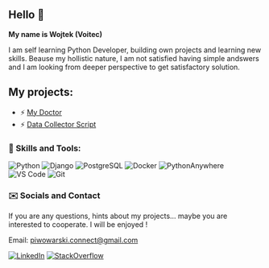 ## Hello 👋


**My name is Wojtek (Voitec)**

I am self learning Python Developer, building own projects and learning new skills. Beause my hollistic nature, I am not satisfied having simple andswers and I am looking from deeper perspective to get satisfactory solution.

## My projects:
- ⚡ [My Doctor](https://github.com/VoitecP/My-Doctor)
- ⚡ [Data Collector Script](https://github.com/VoitecP/Data-Collector-Script)



### 🧰 Skills and Tools:
![Python](https://img.shields.io/badge/Python-3776AB?style=for-the-badge&logo=python&logoColor=white)
![Django](https://img.shields.io/badge/Django-092E20?style=for-the-badge&logo=django&logoColor=white)
![PostgreSQL](https://img.shields.io/badge/PostgreSQL-4169E1?style=for-the-badge&logo=postgresql&logoColor=white)
![Docker](https://img.shields.io/badge/Docker-2496ED?style=for-the-badge&logo=docker&logoColor=white)
![PythonAnywhere](https://img.shields.io/badge/pythonanywhere-%232F9FD7.svg?style=for-the-badge&logo=pythonanywhere&logoColor=151515)
![VS Code](https://img.shields.io/badge/VS_Code-007ACC?style=for-the-badge&logo=visual-studio-code&logoColor=white)
![Git](https://img.shields.io/badge/Git-F05032?style=for-the-badge&logo=git&logoColor=white)


### ✉️ Socials and Contact
If you are any questions, hints about my projects...  maybe you are interested to cooperate. I will be enjoyed !

Email: piwowarski.connect@gmail.com

<a href="https://www.linkedin.com/in/piwowarski-wojciech/"><img src="https://img.shields.io/badge/linkedin-%230077B5.svg?style=for-the-badge&logo=linkedin&logoColor=white" alt="LinkedIn"></a>
<a href="https://stackoverflow.com/users/20553607/voitecp"><img src="https://img.shields.io/badge/-Stackoverflow-FE7A16?style=for-the-badge&logo=stack-overflow&logoColor=white" alt="StackOverflow"></a>



